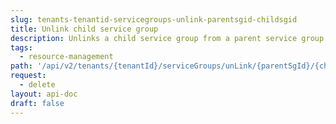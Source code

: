 ```yaml
---
slug: tenants-tenantid-servicegroups-unlink-parentsgid-childsgid
title: Unlink child service group
description: Unlinks a child service group from a parent service group.
tags:
  - resource-management
path: '/api/v2/tenants/{tenantId}/serviceGroups/unLink/{parentSgId}/{childSgId}'
request:
  - delete
layout: api-doc
draft: false
---
```

